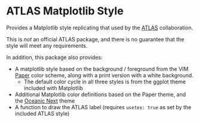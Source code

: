 # ATLAS Matplotlib Style

Provides a Matplotlib style replicating that used by the [ATLAS](http://atlas.cern) collaboration.

This is *not* an official ATLAS package, and there is no guarantee that the style will meet any requirements.

In addition, this package also provides:

- A matplotlib style based on the background / foreground from the VIM [Paper](https://github.com/NLKNguyen/papercolor-theme)
  color scheme, along with a print version with a white background.
    - The default color cycle in all three styles is from the ggplot theme included with Matplotlib
- Additional Matplotlib color definitions based on the Paper theme, and the [Oceanic Next](https://github.com/voronianski/oceanic-next-color-scheme) theme
- A function to draw the ATLAS label (requires `usetex: true` as set by the included ATLAS style)


